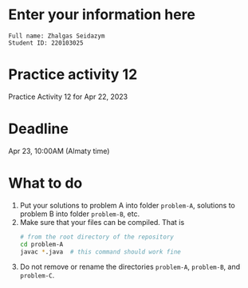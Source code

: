 # Enter your information here
```
Full name: Zhalgas Seidazym
Student ID: 220103025
```

# Practice activity 12
Practice Activity 12 for Apr 22, 2023

# Deadline
Apr 23, 10:00AM (Almaty time)

# What to do
1. Put your solutions to problem A into folder `problem-A`, solutions to problem B into folder `problem-B`, etc.
2. Make sure that your files can be compiled. That is
   ```bash
   # from the root directory of the repository
   cd problem-A
   javac *.java  # this command should work fine
   ```
3. Do not remove or rename the directories `problem-A`, `problem-B`, and `problem-C`.
